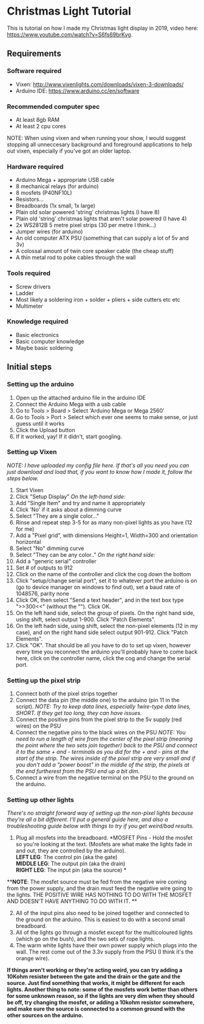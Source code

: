# Christmas Light Tutorial
This is tutorial on how I made my Christmas light display in 2019, video here: https://www.youtube.com/watch?v=S6fs69brKvg.

## Requirements
### Software required
- Vixen: http://www.vixenlights.com/downloads/vixen-3-downloads/
- Arduino IDE: https://www.arduino.cc/en/software

### Recommended computer spec
- At least 8gb RAM
- At least 2 cpu cores

NOTE: When using vixen and when running your show, I would suggest stopping all unneccesary background and foreground applications to help out vixen, especially if you've got an older laptop.

### Hardware required
- Arduino Mega + appropriate USB cable
- 8 mechanical relays (for arduino)
- 8 mosfets (P40NF10L)
- Resistors... 
- Breadboards (1x small, 1x large)
- Plain old solar powered 'string' christmas lights (I have 8)
- Plain old 'string' christmas lights that aren't solar powered (I have 4)
- 2x WS2812B 5 metre pixel strips (30 per metre I think...)
- Jumper wires (for arduino)
- An old computer ATX PSU (something that can supply a lot of 5v and 3v)
- A colossal amount of twin core speaker cable (the cheap stuff)
- A thin metal rod to poke cables through the wall

### Tools required
- Screw drivers
- Ladder
- Most likely a soldering iron + solder + pliers + side cutters etc etc
- Multimeter

### Knowledge required
- Basic electronics
- Basic computer knowledge
- Maybe basic soldering

## Initial steps
### Setting up the arduino
1. Open up the attached arduino file in the arduino IDE
2. Connect the Arduino Mega with a usb cable
3. Go to Tools > Board > Select 'Arduino Mega or Mega 2560'
4. Go to Tools > Port > Select which ever one seems to make sense, or just guess until it works
5. Click the Upload button
6. If it worked, yay! If it didn't, start googling.

### Setting up Vixen
*NOTE: I have uploaded my config file here. If that's all you need you can just download and load that, if you want to know how I made it, follow the steps below.*
1. Start Vixen
2. Click "Setup Display"
*On the left-hand side:*
3. Add "Single Item" and try and name it appropriately
4. Click 'No' if it asks about a dimming curve
5. Select "They are a single color..."
6. Rinse and repeat step 3-5 for as many non-pixel lights as you have (12 for me)
7. Add a "Pixel grid", with dimensions Height=1, Width=300 and orientation horizontal
8. Select "No" dimming curve
9. Select "They can be any color.."
*On the right hand side:*
10. Add a "generic serial" controller
11. Set # of outputs to 912
12. Click on the name of the controller and click the cog down the bottom
13. Click "setup/change serial port", set it to whatever port the arduino is on (go to device manager on windows to find out), set a baud rate of 1048576, parity none
14. Click OK, then select "Send a text header", and in the text box type ">>300<<" (without the ""). Click OK.
15. On the left hand side, select the group of pixels. On the right hand side, using shift, select output 1-900. Click "Patch Elements".
16. On the left hadn side, using shift, select the non-pixel elements (12 in my case), and on the right hand side select output 901-912. Click "Patch Elements".
17. Click "OK". That should be all you have to do to set up vixen, however every time you reconnect the arduino you'll probably have to come back here, click on the controller name, click the cog and change the serial port.


### Setting up the pixel strip
1. Connect both of the pixel strips together
2. Connect the data pin (the middle one) to the arduino (pin 11 in the script). *NOTE: Try to keep data lines, especially 1wire-type data lines, SHORT. If they get too long, they can have issues.*
3. Connect the positive pins from the pixel strip to the 5v supply (red wires) on the PSU
4. Connect the negative pins to the black wires on the PSU
*NOTE: You need to run a length of wire from the center of the pixel strip (meaning the point where the two sets join together) back to the PSU and connect it to the same + and - terminals as you did for the + and - pins at the start of the strip. The wires inside of the pixel strip are very small and if you don't add a "power boost" in the middle of the strip, the pixels at the end furtherest from the PSU end up a bit dim.*
5. Connect a wire from the negative terminal on the PSU to the ground on the arduino.

### Setting up other lights
*There's no straight forward way of setting up the non-pixel lights because they're all a bit different. I'll put a general guide here, and also a troubleshooting guide below with things to try if you get weird/bad results.*
1. Plug all mosfets into the breadboard.
*MOSFET Pins - Hold the mosfet so you're looking at the text. (Mosfets are what make the lights fade in and out, they are controlled by the arduino).  
__LEFT LEG__: The control pin (aka the gate)  
__MIDDLE LEG__: The output pin (aka the drain)  
__RIGHT LEG__: The input pin (aka the source)  *

**__NOTE__: The mosfet source must be fed from the negative wire coming from the power supply, and the drain must feed the negative wire going to the lights. THE POSITIVE WIRE HAS NOTHING TO DO WITH THE MOSFET AND DOESN'T HAVE ANYTHING TO DO WITH IT.  **

2. All of the input pins also need to be joined together and connected to the ground on the arduino. This is easiest to do with a second small breadboard.
3. All of the lights go through a mosfet except for the multicoloured lights (which go on the bush), and the two sets of rope lights.
4. The warm white lights have their own power supply which plugs into the wall. The rest come out of the 3.3v supply from the PSU (I think it's the orange wire). 

**If things aren't working or they're acting weird, you can try adding a 10Kohm resister between the gate and the drain or the gate and the source. Just find something that works, it might be different for each lights. Another thing to note: some of the mosfets work better than others for some unknown reason, so if the lights are very dim when they should be off, try changing the mosfet, or adding a 10kohm resistor somewhere, and make sure the source is connected to a common ground with the other sources on the arduino.**
